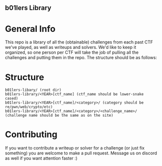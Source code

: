 ## **b01lers Library**

# General Info
This repo is a library of all the (obtainable) challenges from each past CTF we've played, as well as writeups and solvers. We'd like to keep it organized, so one person per CTF will take the job of pulling all the challenges and putting them in the repo. The structure should be as follows:

# Structure

```
b01lers-libary/ (root dir)
b01lers-library/<YEAR>[ctf_name] (ctf_name should be lower-snake cased)
b01lers-library/<YEAR>[ctf_name]/<category>/ (category should be re/pwn/web/crypto/etc)
b01lers-library/<YEAR>[ctf_name]/<category>/<challenge_name>/ (challenge name should be the same as on the site)
```

# Contributing
If you want to contribute a writeup or solver for a challenge (or just fix something) you are welcome to make a pull request. Message us on discord as well if you want attention faster :)
